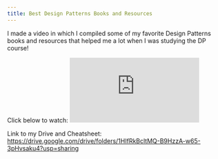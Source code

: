 ```yaml
---
title: Best Design Patterns Books and Resources
---
```


I made a video in which I compiled some of my favorite Design Patterns books and resources that helped me a lot when I was studying the DP course!

Click below to watch:
[![DP Books](https://img.youtube.com/vi/ulw97vw7g5s/0.img)](https://youtu.be/ulw97vw7g5s "DP Books")

Link to my Drive and Cheatsheet:
https://drive.google.com/drive/folders/1HIfRkBcltMQ-B9HzzA-w65-3pHvsaku4?usp=sharing
